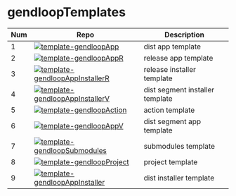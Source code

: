 # gendloopTemplates

| **Num** | **Repo** | **Description** |
| ---- | ---- | ---- |
| 1 | [![template-gendloopApp](https://img.shields.io/static/v1?label=topic:template&message=template-gendloopApp&color=blue)](https://github.com/gendloop/template-gendloopApp)| dist app template |
| 2 | [![template-gendloopAppR](https://img.shields.io/static/v1?label=topic:template&message=template-gendloopAppR&color=blue)](https://github.com/gendloop/template-gendloopAppR)| release app template |
| 3 | [![template-gendloopAppInstallerR](https://img.shields.io/static/v1?label=topic:template&message=template-gendloopAppInstallerR&color=blue)](https://github.com/gendloop/template-gendloopAppInstallerR)| release installer template |
| 4 | [![template-gendloopAppInstallerV](https://img.shields.io/static/v1?label=topic:template&message=template-gendloopAppInstallerV&color=blue)](https://github.com/gendloop/template-gendloopAppInstallerV)| dist segment installer template |
| 5 | [![template-gendloopAction](https://img.shields.io/static/v1?label=topic:template&message=template-gendloopAction&color=blue)](https://github.com/gendloop/template-gendloopAction)| action template |
| 6 | [![template-gendloopAppV](https://img.shields.io/static/v1?label=topic:template&message=template-gendloopAppV&color=blue)](https://github.com/gendloop/template-gendloopAppV)| dist segment app template |
| 7 | [![template-gendloopSubmodules](https://img.shields.io/static/v1?label=topic:template&message=template-gendloopSubmodules&color=blue)](https://github.com/gendloop/template-gendloopSubmodules)| submodules template |
| 8 | [![template-gendloopProject](https://img.shields.io/static/v1?label=topic:template&message=template-gendloopProject&color=blue)](https://github.com/gendloop/template-gendloopProject)| project template |
| 9 | [![template-gendloopAppInstaller](https://img.shields.io/static/v1?label=topic:template&message=template-gendloopAppInstaller&color=blue)](https://github.com/gendloop/template-gendloopAppInstaller)| dist installer template |
